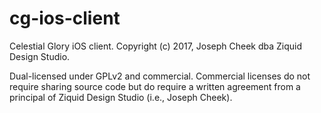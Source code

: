 # cg-ios-client
Celestial Glory iOS client.
Copyright (c) 2017, Joseph Cheek dba Ziquid Design Studio.

Dual-licensed under GPLv2 and commercial.  Commercial licenses do not require sharing source code but do require a written agreement from a principal of Ziquid Design Studio (i.e., Joseph Cheek).
